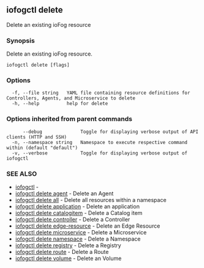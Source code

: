## iofogctl delete

Delete an existing ioFog resource

### Synopsis

Delete an existing ioFog resource.

```
iofogctl delete [flags]
```

### Options

```
  -f, --file string   YAML file containing resource definitions for Controllers, Agents, and Microservice to delete
  -h, --help          help for delete
```

### Options inherited from parent commands

```
      --debug              Toggle for displaying verbose output of API clients (HTTP and SSH)
  -n, --namespace string   Namespace to execute respective command within (default "default")
  -v, --verbose            Toggle for displaying verbose output of iofogctl
```

### SEE ALSO

* [iofogctl](iofogctl.md)	 - 
* [iofogctl delete agent](iofogctl_delete_agent.md)	 - Delete an Agent
* [iofogctl delete all](iofogctl_delete_all.md)	 - Delete all resources within a namespace
* [iofogctl delete application](iofogctl_delete_application.md)	 - Delete an application
* [iofogctl delete catalogitem](iofogctl_delete_catalogitem.md)	 - Delete a Catalog item
* [iofogctl delete controller](iofogctl_delete_controller.md)	 - Delete a Controller
* [iofogctl delete edge-resource](iofogctl_delete_edge-resource.md)	 - Delete an Edge Resource
* [iofogctl delete microservice](iofogctl_delete_microservice.md)	 - Delete a Microservice
* [iofogctl delete namespace](iofogctl_delete_namespace.md)	 - Delete a Namespace
* [iofogctl delete registry](iofogctl_delete_registry.md)	 - Delete a Registry
* [iofogctl delete route](iofogctl_delete_route.md)	 - Delete a Route
* [iofogctl delete volume](iofogctl_delete_volume.md)	 - Delete an Volume


